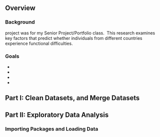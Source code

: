 ## Overview



### Background
project was for my Senior Project/Portfolio class. ​ This research examines key factors that predict whether individuals from different countries experience functional difficulties.

### Goals
- 
- 
- 
- 

## Part I: Clean Datasets, and Merge Datasets


## Part II: Exploratory Data Analysis

### Importing Packages and Loading Data


